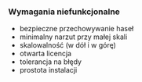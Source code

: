 ### Wymagania niefunkcjonalne

* bezpieczne przechowywanie haseł
* minimalny narzut przy małej skali
* skalowalność (w dół i w górę)
* otwarta licencja
* tolerancja na błędy
* prostota instalacji
